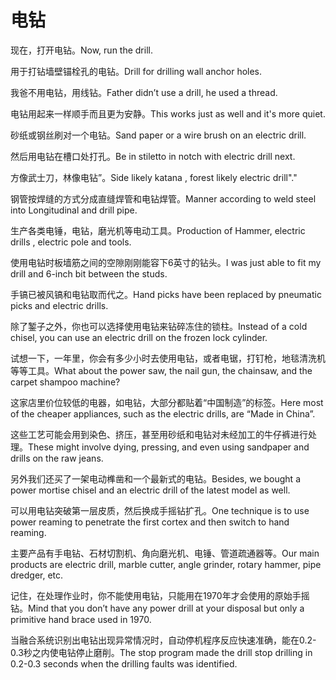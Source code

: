 # 电钻

<p><span class="chinese">现在，打开电钻。</span><span class="english">Now, run the drill.</span></p>

<p><span class="chinese">用于打钻墙壁锚栓孔的电钻。</span><span class="english">Drill for drilling wall anchor holes.</span></p>

<p><span class="chinese">我爸不用电钻，用线钻。</span><span class="english">Father didn’t use a drill, he used a thread.</span></p>

<p><span class="chinese">电钻用起来一样顺手而且更为安静。</span><span class="english">This works just as well and it's more quiet.</span></p>

<p><span class="chinese">砂纸或钢丝刷对一个电钻。</span><span class="english">Sand paper or a wire brush on an electric drill.</span></p>

<p><span class="chinese">然后用电钻在槽口处打孔。</span><span class="english">Be in stiletto in notch with electric drill next.</span></p>

<p><span class="chinese">方像武士刀，林像电钻”。</span><span class="english">Side likely katana , forest likely electric drill"."</span></p>

<p><span class="chinese">钢管按焊缝的方式分成直缝焊管和电钻焊管。</span><span class="english">Manner according to weld steel into Longitudinal and drill pipe.</span></p>

<p><span class="chinese">生产各类电锤，电钻，磨光机等电动工具。</span><span class="english">Production of Hammer, electric drills , electric pole and tools.</span></p>

<p><span class="chinese">使用电钻时板墙筋之间的空隙刚刚能容下6英寸的钻头。</span><span class="english">I was just able to fit my drill and 6-inch bit between the studs.</span></p>

<p><span class="chinese">手镐已被风镐和电钻取而代之。</span><span class="english">Hand picks have been replaced by pneumatic picks and electric drills.</span></p>

<p><span class="chinese">除了錾子之外，你也可以选择使用电钻来钻碎冻住的锁柱。</span><span class="english">Instead of a cold chisel, you can use an electric drill on the frozen lock cylinder.</span></p>

<p><span class="chinese">试想一下，一年里，你会有多少小时去使用电钻，或者电锯，打钉枪，地毯清洗机等等工具。</span><span class="english">What about the power saw, the nail gun, the chainsaw, and the carpet shampoo machine?</span></p>

<p><span class="chinese">这家店里价位较低的电器，如电钻，大部分都贴着“中国制造”的标签。</span><span class="english">Here most of the cheaper appliances, such as the electric drills, are “Made in China”.</span></p>

<p><span class="chinese">这些工艺可能会用到染色、挤压，甚至用砂纸和电钻对未经加工的牛仔裤进行处理。</span><span class="english">These might involve dying, pressing, and even using sandpaper and drills on the raw jeans.</span></p>

<p><span class="chinese">另外我们还买了一架电动榫凿和一个最新式的电钻。</span><span class="english">Besides, we bought a power mortise chisel and an electric drill of the latest model as well.</span></p>

<p><span class="chinese">可以用电钻突破第一层皮质，然后换成手摇钻扩孔。</span><span class="english">One technique is to use power reaming to penetrate the first cortex and then switch to hand reaming.</span></p>

<p><span class="chinese">主要产品有手电钻、石材切割机、角向磨光机、电锤、管道疏通器等。</span><span class="english">Our main products are electric drill, marble cutter, angle grinder, rotary hammer, pipe dredger, etc.</span></p>

<p><span class="chinese">记住，在处理作业时，你不能使用电钻，只能用在1970年才会使用的原始手摇钻。</span><span class="english">Mind that you don’t have any power drill at your disposal but only a primitive hand brace used in 1970.</span></p>

<p><span class="chinese">当融合系统识别出电钻出现异常情况时，自动停机程序反应快速准确，能在0.2-0.3秒之内使电钻停止磨削。</span><span class="english">The stop program made the drill stop drilling in 0.2-0.3 seconds when the drilling faults was identified.</span></p>

